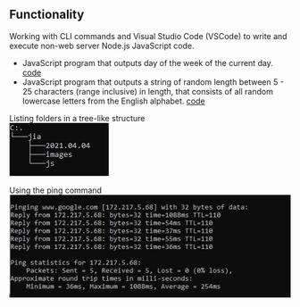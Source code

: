 ## Functionality

Working with CLI commands and  Visual Studio Code (VSCode) to  write and execute non-web server Node.js JavaScript code.

- JavaScript program that outputs day of the week of the current day. [code](https://github.com/Jiah-design/cit281-p1/blob/main/p1-date.js)
- JavaScript program that outputs a string of random length between 5 - 25 characters (range inclusive) in length, that consists of all random lowercase letters from the English alphabet. [code](https://github.com/Jiah-design/cit281-p1/blob/main/p1-random.js)

Listing folders in a tree-like structure  
![Screenshot](p1-tree.png)  

Using the ping command  
![Screenshot](p1-ping.png)


